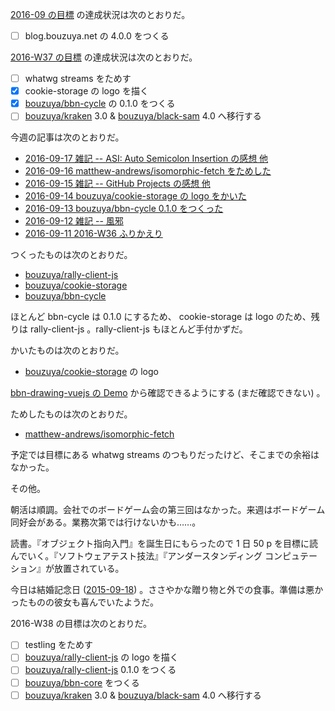 [2016-09 の目標][2016-08-31] の達成状況は次のとおりだ。

- [ ] blog.bouzuya.net の 4.0.0 をつくる

[2016-W37 の目標][2016-09-11] の達成状況は次のとおりだ。

- [ ] whatwg streams をためす
- [x] cookie-storage の logo を描く
- [x] [bouzuya/bbn-cycle][] の 0.1.0 をつくる
- [ ] [bouzuya/kraken][] 3.0 & [bouzuya/black-sam][] 4.0 へ移行する

今週の記事は次のとおりだ。

- [2016-09-17 雑記 -- ASI: Auto Semicolon Insertion の感想 他][2016-09-17]
- [2016-09-16 matthew-andrews/isomorphic-fetch をためした][2016-09-16]
- [2016-09-15 雑記 -- GitHub Projects の感想 他][2016-09-15]
- [2016-09-14 bouzuya/cookie-storage の logo をかいた][2016-09-14]
- [2016-09-13 bouzuya/bbn-cycle 0.1.0 をつくった][2016-09-13]
- [2016-09-12 雑記 -- 風邪][2016-09-12]
- [2016-09-11 2016-W36 ふりかえり][2016-09-11]

つくったものは次のとおりだ。

- [bouzuya/rally-client-js][]
- [bouzuya/cookie-storage][]
- [bouzuya/bbn-cycle][]

ほとんど bbn-cycle は 0.1.0 にするため、 cookie-storage は logo のため、残りは rally-client-js 。rally-client-js もほとんど手付かずだ。

かいたものは次のとおりだ。

- [bouzuya/cookie-storage][] の logo

[bbn-drawing-vuejs の Demo](https://floating-scrubland-79854.herokuapp.com/) から確認できるようにする (まだ確認できない) 。

ためしたものは次のとおりだ。

- [matthew-andrews/isomorphic-fetch][]

予定では目標にある whatwg streams のつもりだったけど、そこまでの余裕はなかった。

その他。

朝活は順調。会社でのボードゲーム会の第三回はなかった。来週はボードゲーム同好会がある。業務次第では行けないかも……。

読書。『オブジェクト指向入門』を誕生日にもらったので 1 日 50 p を目標に読んでいく。『ソフトウェアテスト技法』『アンダースタンディング コンピュテーション』が放置されている。

今日は結婚記念日 ([2015-09-18][]) 。ささやかな贈り物と外での食事。準備は悪かったものの彼女も喜んでいたようだ。

2016-W38 の目標は次のとおりだ。

- [ ] testling をためす
- [ ] [bouzuya/rally-client-js][] の logo を描く
- [ ] [bouzuya/rally-client-js][] 0.1.0 をつくる
- [ ] [bouzuya/bbn-core][] をつくる
- [ ] [bouzuya/kraken][] 3.0 & [bouzuya/black-sam][] 4.0 へ移行する

[2015-09-18]: https://blog.bouzuya.net/2015/09/18/
[2016-08-31]: https://blog.bouzuya.net/2016/08/31/
[2016-09-11]: https://blog.bouzuya.net/2016/09/11/
[2016-09-12]: https://blog.bouzuya.net/2016/09/12/
[2016-09-13]: https://blog.bouzuya.net/2016/09/13/
[2016-09-14]: https://blog.bouzuya.net/2016/09/14/
[2016-09-15]: https://blog.bouzuya.net/2016/09/15/
[2016-09-16]: https://blog.bouzuya.net/2016/09/16/
[2016-09-17]: https://blog.bouzuya.net/2016/09/17/
[bouzuya/bbn-core]: https://github.com/bouzuya/bbn-core
[bouzuya/bbn-cycle]: https://github.com/bouzuya/bbn-cycle
[bouzuya/black-sam]: https://github.com/bouzuya/black-sam
[bouzuya/cookie-storage]: https://github.com/bouzuya/cookie-storage
[bouzuya/kraken]: https://github.com/bouzuya/kraken
[bouzuya/rally-client-js]: https://github.com/bouzuya/rally-client-js
[matthew-andrews/isomorphic-fetch]: https://github.com/matthew-andrews/isomorphic-fetch
